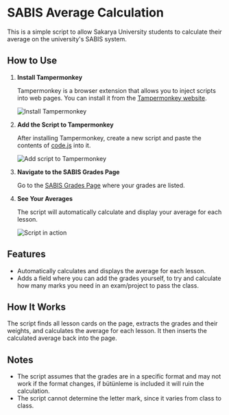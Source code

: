 # SABIS Average Calculation

This is a simple script to allow Sakarya University students to calculate their average on the university's SABIS system.

## How to Use

1. **Install Tampermonkey**

   Tampermonkey is a browser extension that allows you to inject scripts into web pages. You can install it from the [Tampermonkey website](https://www.tampermonkey.net/).

   ![Install Tampermonkey](screenshots/install_tampermonkey.png)

2. **Add the Script to Tampermonkey**

   After installing Tampermonkey, create a new script and paste the contents of [code.js](https://github.com/KledEatsTacos/sabis-average-calculation/blob/main/code.js) into it.

   ![Add script to Tampermonkey](screenshots/add_script.png)

3. **Navigate to the SABIS Grades Page**

   Go to the [SABIS Grades Page](https://obs.sabis.sakarya.edu.tr/Ders*) where your grades are listed.

4. **See Your Averages**

   The script will automatically calculate and display your average for each lesson.

   ![Script in action](screenshots/script_in_action.gif)

## Features

- Automatically calculates and displays the average for each lesson.
- Adds a field where you can add the grades yourself, to try and calculate how many marks you need in an exam/project to pass the class.

## How It Works

The script finds all lesson cards on the page, extracts the grades and their weights, and calculates the average for each lesson. It then inserts the calculated average back into the page.

## Notes

- The script assumes that the grades are in a specific format and may not work if the format changes, if bütünleme is included it will ruin the calculation.
- The script cannot determine the letter mark, since it varies from class to class.
